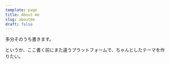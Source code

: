 ```yaml
---
template: page
title: About me
slug: aboutme
draft: false
---
```

多分そのうち書きます。

というか、ここ書く前にまた違うプラットフォームで、ちゃんとしたテーマを作りたい。
